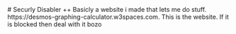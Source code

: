 </html>
# Securly Disabler ++
Basicly a website i made that lets me do stuff. 
https://desmos-graphing-calculator.w3spaces.com. 
This is the website. If it is blocked then deal with it bozo
